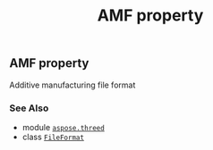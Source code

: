 ﻿---
title: AMF property
second_title: Aspose.3D for Python via .NET API References
description: 
type: docs
weight: 70
url: /aspose.threed/fileformat/amf/
is_root: false
---

## AMF property


Additive manufacturing file format

### See Also
* module [`aspose.threed`](../../)
* class [`FileFormat`](/3d/python-net/aspose.threed/fileformat)
